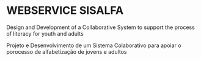 # WEBSERVICE SISALFA
Design and Development of a Collaborative System to support the process of literacy for youth and adults

Projeto e Desenvolvimento de um Sistema Colaborativo para apoiar o porocesso de alfabetização de jovens e adultos
